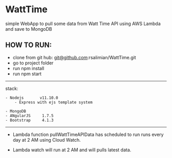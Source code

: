 # WattTime
simple WebApp to pull some data from Watt Time API using AWS Lambda
and save to MongoDB

HOW TO RUN:
-----------

- clone from git hub: git@github.com:rsalimian/WattTime.git
- go to project folder
- run npm install
- run npm start


--------------------------------------------------------

stack:

    - Nodejs       v11.10.0
        - Express with ejs template system
            
    - MongoDB       
    - ANgularJS     1.7.5
    - Bootstrap     4.1.3


--------------------------------------------------------


- Lambda function pullWattTimeAPIData has scheduled to run runs every day at 2 AM
using Cloud Watch.

- Lambda watch will run at 2 AM and will pulls latest data.
